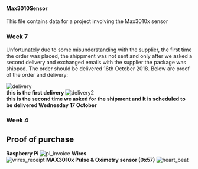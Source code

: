 #### Max3010Sensor
This file contains data for a project involving the Max3010x sensor
### Week 7
Unfortunately due to some misunderstanding with the supplier, the first time the order was placed, the shippment was not sent and only after we asked a second delivery and exchanged emails with the supplier the package was shipped.
The order should be delivered 16th October 2018.
Below are proof of the order and delivery:

![delivery](https://user-images.githubusercontent.com/43187603/47047928-ff022480-d166-11e8-8d6f-1728315acda6.PNG)
<br>
**this is the first delivery**
![delivery2](https://user-images.githubusercontent.com/43187603/47048066-47b9dd80-d167-11e8-9640-52cad40db99c.PNG)
<br>
**this is the second time we asked for the shipment and It is scheduled to be delivered Wednesday 17 October** 



### Week 4
## Proof of purchase
**Raspberry Pi**
![pi_invoice](https://user-images.githubusercontent.com/43187603/46380020-c5adbd00-c66e-11e8-900e-35b367c0bb0c.jpg)
**Wires**<br>
![wires_receipt](https://user-images.githubusercontent.com/43187603/46379957-867f6c00-c66e-11e8-8fb0-836faa98e8e6.jpg)
**MAX3010x Pulse & Oximetry sensor (0x57)**
![heart_beat](https://user-images.githubusercontent.com/43187603/46379917-65b71680-c66e-11e8-970e-56de38003e65.png)

